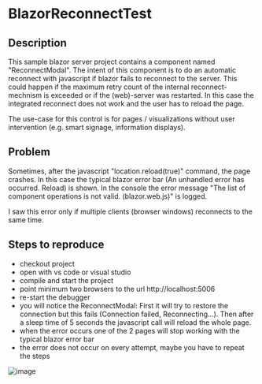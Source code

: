# BlazorReconnectTest

## Description
This sample blazor server project contains a component named "ReconnectModal". The intent of this component is to do an automatic reconnect with javascript if blazor fails to reconnect to the server. This could happen if the maximum retry count of the internal reconnect-mechnism is exceeded or if the (web)-server was restarted. In this case the integrated reconnect does not work and the user has to reload the page. 

The use-case for this control is for pages / visualizations without user intervention (e.g. smart signage, information displays).


## Problem
Sometimes, after the javascript "location.reload(true)" command, the page crashes. In this case the typical blazor error bar (An unhandled error has occurred. Reload) is shown. In the console the error message "The list of component operations is not valid. (blazor.web.js)" is logged.

I saw this error only if multiple clients (browser windows) reconnects to the same time.

## Steps to reproduce

- checkout project
- open with vs code or visual studio
- compile and start the project
- point minimum two browsers to the url http://localhost:5006
- re-start the debugger
- you will notice the ReconnectModal: First it will try to restore the connection but this fails (Connection failed, Reconnecting...). Then after a sleep time of 5 seconds the javascript call will reload the whole page.
- when the error occurs one of the 2 pages will stop working with the typical blazor error bar
- the error does not occur on every attempt, maybe you have to repeat the steps
  
![image](https://github.com/heckradr/BlazorReconnectTest/assets/48717990/7ef80d1b-69aa-4b0a-b0f1-9dd1ad93abbf)
